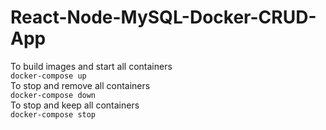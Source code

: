 # React-Node-MySQL-Docker-CRUD-App
To build images and start all containers </br> `docker-compose up` </br>
To stop and remove all containers </br> `docker-compose down` </br>
To stop and keep all containers </br> `docker-compose stop` </br>
